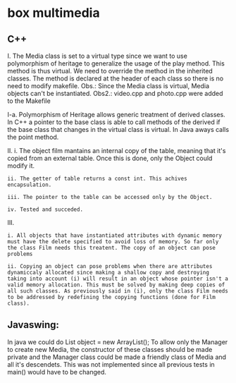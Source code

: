 # box multimedia


## C++

I. The Media class is set to a virtual type since we want to use polymorphism of heritage to generalize the usage of the play method. This method is thus virtual. We need to override the method in the inherited classes.
The method is declared at the header of each class so there is no need to modify makefile.
Obs.: Since the Media class is virtual, Media objects can't be instantiated.
Obs2.: video.cpp and photo.cpp were added to the Makefile

I-a. Polymorphism of Heritage allows generic treatment of derived classes. In C++ a pointer to the base class is able to call methods of the derived if the base class that changes in the virtual class is virtual. In Java aways calls the point method.


II.
    i. The object film mantains an internal copy of the table, meaning that it's copied from an external table. Once this is done, only the Object could modify it.

    ii. The getter of table returns a const int. This achives encapsulation.

    iii. The pointer to the table can be accessed only by the Object.

    iv. Tested and succeded.

III.

    i. All objects that have instantiated attributes with dynamic memory must have the delete specified to avoid loss of memory. So far only the class Film needs this treatent. The copy of an object can pose problems

    ii. Copying an object can pose problems when there are attributes dynamiccaly allocated since making a shallow copy and destroying taking into account (i) will result in an object whose pointer isn't a valid memory allocation. This must be solved by making deep copies of all such classes. As previously said in (i), only the class Film needs to be addressed by redefining the copying functions (done for Film class).

## Javaswing:

In java we could do List<Object> object = new ArrayList<Object>();
To allow only the Manager to create new Media, the constructor of these classes should be made private and the Manager class could be made a friendly class of Media and all it's descendets. This was not implemented since all previous tests in main() would have to be changed.
